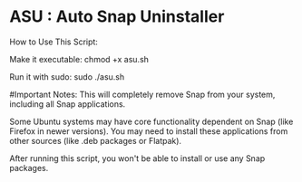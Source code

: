 # ASU : Auto Snap Uninstaller

How to Use This Script:

Make it executable: chmod +x asu.sh

Run it with sudo: sudo ./asu.sh

#Important Notes:
This will completely remove Snap from your system, including all Snap applications.

Some Ubuntu systems may have core functionality dependent on Snap (like Firefox in newer versions). You may need to install these applications from other sources (like .deb packages or Flatpak).

After running this script, you won't be able to install or use any Snap packages.

